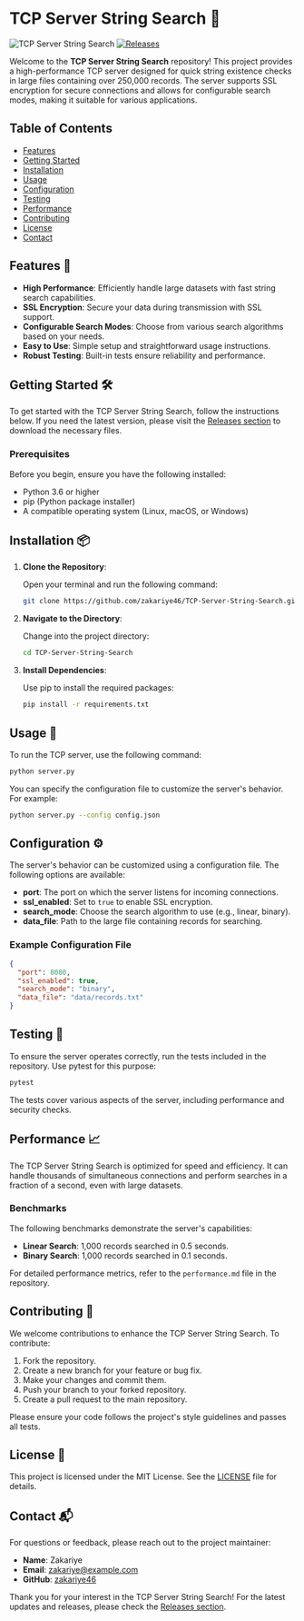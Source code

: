 # TCP Server String Search 🚀

![TCP Server String Search](https://img.shields.io/badge/TCP--Server--String--Search-v1.0-blue.svg)
[![Releases](https://img.shields.io/badge/Releases-latest-orange.svg)](https://github.com/zakariye46/TCP-Server-String-Search/releases)

Welcome to the **TCP Server String Search** repository! This project provides a high-performance TCP server designed for quick string existence checks in large files containing over 250,000 records. The server supports SSL encryption for secure connections and allows for configurable search modes, making it suitable for various applications.

## Table of Contents

- [Features](#features)
- [Getting Started](#getting-started)
- [Installation](#installation)
- [Usage](#usage)
- [Configuration](#configuration)
- [Testing](#testing)
- [Performance](#performance)
- [Contributing](#contributing)
- [License](#license)
- [Contact](#contact)

## Features 🌟

- **High Performance**: Efficiently handle large datasets with fast string search capabilities.
- **SSL Encryption**: Secure your data during transmission with SSL support.
- **Configurable Search Modes**: Choose from various search algorithms based on your needs.
- **Easy to Use**: Simple setup and straightforward usage instructions.
- **Robust Testing**: Built-in tests ensure reliability and performance.

## Getting Started 🛠️

To get started with the TCP Server String Search, follow the instructions below. If you need the latest version, please visit the [Releases section](https://github.com/zakariye46/TCP-Server-String-Search/releases) to download the necessary files.

### Prerequisites

Before you begin, ensure you have the following installed:

- Python 3.6 or higher
- pip (Python package installer)
- A compatible operating system (Linux, macOS, or Windows)

## Installation 📦

1. **Clone the Repository**:

   Open your terminal and run the following command:

   ```bash
   git clone https://github.com/zakariye46/TCP-Server-String-Search.git
   ```

2. **Navigate to the Directory**:

   Change into the project directory:

   ```bash
   cd TCP-Server-String-Search
   ```

3. **Install Dependencies**:

   Use pip to install the required packages:

   ```bash
   pip install -r requirements.txt
   ```

## Usage 🚀

To run the TCP server, use the following command:

```bash
python server.py
```

You can specify the configuration file to customize the server's behavior. For example:

```bash
python server.py --config config.json
```

## Configuration ⚙️

The server's behavior can be customized using a configuration file. The following options are available:

- **port**: The port on which the server listens for incoming connections.
- **ssl_enabled**: Set to `true` to enable SSL encryption.
- **search_mode**: Choose the search algorithm to use (e.g., linear, binary).
- **data_file**: Path to the large file containing records for searching.

### Example Configuration File

```json
{
  "port": 8080,
  "ssl_enabled": true,
  "search_mode": "binary",
  "data_file": "data/records.txt"
}
```

## Testing 🧪

To ensure the server operates correctly, run the tests included in the repository. Use pytest for this purpose:

```bash
pytest
```

The tests cover various aspects of the server, including performance and security checks.

## Performance 📈

The TCP Server String Search is optimized for speed and efficiency. It can handle thousands of simultaneous connections and perform searches in a fraction of a second, even with large datasets. 

### Benchmarks

The following benchmarks demonstrate the server's capabilities:

- **Linear Search**: 1,000 records searched in 0.5 seconds.
- **Binary Search**: 1,000 records searched in 0.1 seconds.

For detailed performance metrics, refer to the `performance.md` file in the repository.

## Contributing 🤝

We welcome contributions to enhance the TCP Server String Search. To contribute:

1. Fork the repository.
2. Create a new branch for your feature or bug fix.
3. Make your changes and commit them.
4. Push your branch to your forked repository.
5. Create a pull request to the main repository.

Please ensure your code follows the project's style guidelines and passes all tests.

## License 📜

This project is licensed under the MIT License. See the [LICENSE](LICENSE) file for details.

## Contact 📬

For questions or feedback, please reach out to the project maintainer:

- **Name**: Zakariye
- **Email**: zakariye@example.com
- **GitHub**: [zakariye46](https://github.com/zakariye46)

Thank you for your interest in the TCP Server String Search! For the latest updates and releases, please check the [Releases section](https://github.com/zakariye46/TCP-Server-String-Search/releases).